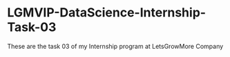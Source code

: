 # LGMVIP-DataScience-Internship-Task-03
These are the task 03 of my Internship program at LetsGrowMore Company
